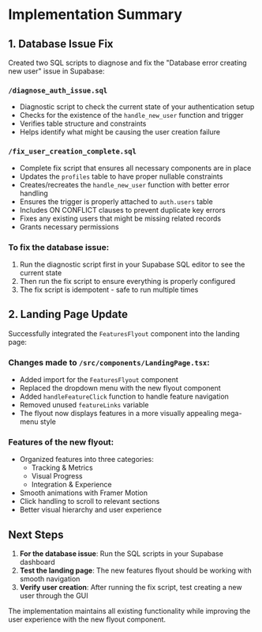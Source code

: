 # Implementation Summary

## 1. Database Issue Fix

Created two SQL scripts to diagnose and fix the "Database error creating new user" issue in Supabase:

### `/diagnose_auth_issue.sql`
- Diagnostic script to check the current state of your authentication setup
- Checks for the existence of the `handle_new_user` function and trigger
- Verifies table structure and constraints
- Helps identify what might be causing the user creation failure

### `/fix_user_creation_complete.sql`
- Complete fix script that ensures all necessary components are in place
- Updates the `profiles` table to have proper nullable constraints
- Creates/recreates the `handle_new_user` function with better error handling
- Ensures the trigger is properly attached to `auth.users` table
- Includes ON CONFLICT clauses to prevent duplicate key errors
- Fixes any existing users that might be missing related records
- Grants necessary permissions

### To fix the database issue:
1. Run the diagnostic script first in your Supabase SQL editor to see the current state
2. Then run the fix script to ensure everything is properly configured
3. The fix script is idempotent - safe to run multiple times

## 2. Landing Page Update

Successfully integrated the `FeaturesFlyout` component into the landing page:

### Changes made to `/src/components/LandingPage.tsx`:
- Added import for the `FeaturesFlyout` component
- Replaced the dropdown menu with the new flyout component
- Added `handleFeatureClick` function to handle feature navigation
- Removed unused `featureLinks` variable
- The flyout now displays features in a more visually appealing mega-menu style

### Features of the new flyout:
- Organized features into three categories:
  - Tracking & Metrics
  - Visual Progress
  - Integration & Experience
- Smooth animations with Framer Motion
- Click handling to scroll to relevant sections
- Better visual hierarchy and user experience

## Next Steps

1. **For the database issue**: Run the SQL scripts in your Supabase dashboard
2. **Test the landing page**: The new features flyout should be working with smooth navigation
3. **Verify user creation**: After running the fix script, test creating a new user through the GUI

The implementation maintains all existing functionality while improving the user experience with the new flyout component.